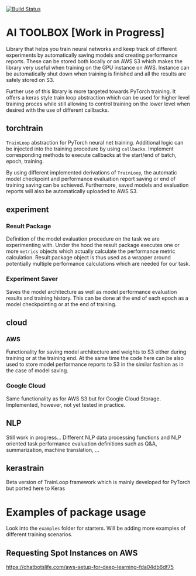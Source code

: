 [![Build Status](https://travis-ci.org/mv1388/AIToolbox.svg?branch=master)](https://travis-ci.org/mv1388/AIToolbox)

# AI TOOLBOX [Work in Progress]

Library that helps you train neural networks and keep track of different experiments by automatically saving models and creating performance reports. These can be stored both locally or on AWS S3 which makes the library very useful when training on the GPU instance on AWS. Instance can be automatically shut down when training is finished and all the results are safely stored on S3.

Further use of this library is more targeted towards PyTorch training. It offers a keras style train loop abstraction which can be used for higher level training proces while still allowing to control training on the lower level when desired with the use of different callbacks.


## torchtrain

`TrainLoop` abstraction for PyTorch neural net training. Additional logic can be injected into the training procedure by using `callbacks`. Implement corresponding methods to execute callbacks at the start/end of batch, epoch, training.

By using different implemented derivations of `TrainLoop`, the automatic model checkpoint and performance evaluation report saving or end of training saving can be achieved. Furthermore, saved models and evaluation reports will also be automatically uploaded to AWS S3.  


## experiment

### Result Package

Definition of the model evaluation procedure on the task we are experimenting with. Under the hood the result package executes one or more `metrics` objects which actually calculate the performance metric calculation. Result package object is thus used as a wrapper around potentially multiple performance calculations which are needed for our task.

### Experiment Saver 

Saves the model architecture as well as model performance evaluation results and training history. This can be done at the end of each epoch as a model checkpointing or at the end of training.


## cloud

### AWS 

Functionality for saving model architecture and weights to S3 either during training or at the training end. At the same time the code here can be also used to store model performance reports to S3 in the similar fashion as in the case of model saving.

### Google Cloud

Same functionality as for AWS S3 but for Google Cloud Storage. Implemented, however, not yet tested in practice. 


## NLP

Still work in progress... 
Different NLP data processing functions and NLP oriented task performance evaluation definitions such as Q&A, summarization, machine translation, ...

## kerastrain

Beta version of TrainLoop framework which is mainly developed for PyTorch but ported here to Keras


# Examples of package usage

Look into the `examples` folder for starters. Will be adding more examples of different training scenarios.


## Requesting Spot Instances on AWS

https://chatbotslife.com/aws-setup-for-deep-learning-fda04db6df75



